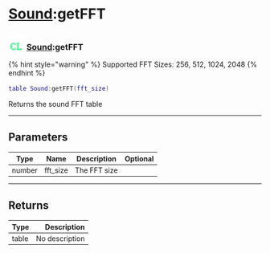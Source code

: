 # [Sound](../sound/README.md):getFFT

### <img src="../../.gitbook/assets/client.png" width="32" height="32" /> [Sound](../sound/README.md):getFFT

{% hint style="warning" %} Supported FFT Sizes: 256, 512, 1024, 2048 {% endhint %}


```lua
table Sound:getFFT(fft_size)
```

Returns the sound FFT table<br>

-----------------
## Parameters

| Type   | Name | Description | Optional |
| ------ | ---- | ----------- | -------: |
| number | fft_size | The FFT size |   |

-----------------
## Returns

| Type   | Description |
| ------ | ----------: |
| table | No description |

